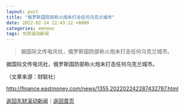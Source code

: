 ```yaml
---
layout: post
title: "俄罗斯国防部称火炮未打击任何乌克兰城市"
date: 2022-02-24 12:43:12 +0800
categories: emnews
tags: 东财滚动新闻
---
```

> 据国际文传电讯社，俄罗斯国防部称火炮未打击任何乌克兰城市。

<p>据国际文传电讯社，俄罗斯国防部称火炮未打击任何乌克兰城市。</p><p class="em_media">（文章来源：财联社）</p>

<http://finance.eastmoney.com/news/1355,202202242287432787.html>

[返回东财滚动新闻](//finews.withounder.com/emnews/)｜[返回首页](//finews.withounder.com/)